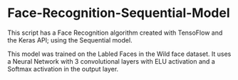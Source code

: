 # Face-Recognition-Sequential-Model
This script has a Face Recognition algorithm created with TensoFlow and the Keras API; using the Sequential model.

This model was trained on the Labled Faces in the Wild face dataset. It uses a Neural Network with 3 convolutional layers with ELU activation and a Softmax activation in the output layer.
